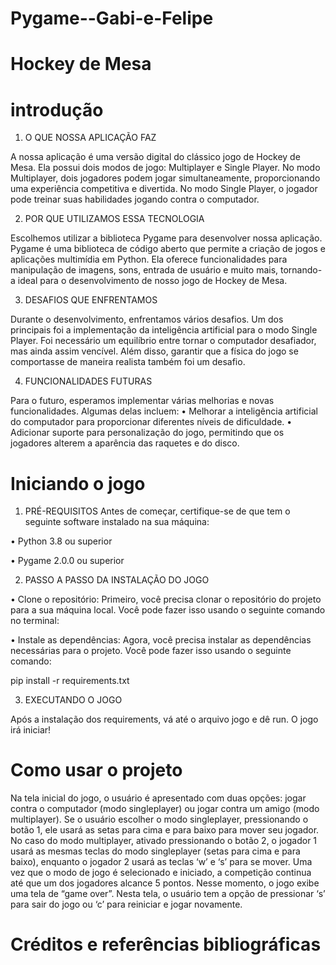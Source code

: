 # Pygame--Gabi-e-Felipe

# Hockey de Mesa


# introdução
1. O QUE NOSSA APLICAÇÃO FAZ

A nossa aplicação é uma versão digital do clássico jogo de Hockey de Mesa. Ela possui dois modos de jogo: Multiplayer e Single Player. No modo Multiplayer, dois jogadores podem jogar simultaneamente, proporcionando uma experiência competitiva e divertida. No modo Single Player, o jogador pode treinar suas habilidades jogando contra o computador.

2. POR QUE UTILIZAMOS ESSA TECNOLOGIA 

Escolhemos utilizar a biblioteca Pygame para desenvolver nossa aplicação. Pygame é uma biblioteca de código aberto que permite a criação de jogos e aplicações multimídia em Python. Ela oferece funcionalidades para manipulação de imagens, sons, entrada de usuário e muito mais, tornando-a ideal para o desenvolvimento de nosso jogo de Hockey de Mesa.

3. DESAFIOS QUE ENFRENTAMOS
   
Durante o desenvolvimento, enfrentamos vários desafios. Um dos principais foi a implementação da inteligência artificial para o modo Single Player. Foi necessário um equilíbrio entre tornar o computador desafiador, mas ainda assim vencível. Além disso, garantir que a física do jogo se comportasse de maneira realista também foi um desafio.

4. FUNCIONALIDADES FUTURAS
   
Para o futuro, esperamos implementar várias melhorias e novas funcionalidades. Algumas delas incluem:
•	Melhorar a inteligência artificial do computador para proporcionar diferentes níveis de dificuldade.
•	Adicionar suporte para personalização do jogo, permitindo que os jogadores alterem a aparência das raquetes e do disco.

# Iniciando o jogo
1. PRÉ-REQUISITOS
Antes de começar, certifique-se de que tem o seguinte software instalado na sua máquina:

•	Python 3.8 ou superior

•	Pygame 2.0.0 ou superior

2. PASSO A PASSO DA INSTALAÇÃO DO JOGO
   
•		Clone o repositório: Primeiro, você precisa clonar o repositório do projeto para a sua máquina local. Você pode fazer isso usando o seguinte comando no terminal:
   
•	 	Instale as dependências: Agora, você precisa instalar as dependências necessárias para o projeto. Você pode fazer isso usando o seguinte comando:
   
pip install -r requirements.txt

3. EXECUTANDO O JOGO 

Após a instalação dos requirements, vá até o arquivo jogo e dê run. O jogo irá iniciar!

# Como usar o projeto
Na tela inicial do jogo, o usuário é apresentado com duas opções: jogar contra o computador (modo singleplayer) ou jogar contra um amigo (modo multiplayer). Se o usuário escolher o modo singleplayer, pressionando o botão 1, ele usará as setas para cima e para baixo para mover seu jogador. No caso do modo multiplayer, ativado pressionando o botão 2, o jogador 1 usará as mesmas teclas do modo singleplayer (setas para cima e para baixo), enquanto o jogador 2 usará as teclas ‘w’ e ‘s’ para se mover. Uma vez que o modo de jogo é selecionado e iniciado, a competição continua até que um dos jogadores alcance 5 pontos. Nesse momento, o jogo exibe uma tela de “game over”. Nesta tela, o usuário tem a opção de pressionar ‘s’ para sair do jogo ou ‘c’ para reiniciar e jogar novamente.

# Créditos e referências bibliográficas

